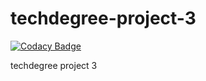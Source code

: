 # techdegree-project-3

[![Codacy Badge](https://api.codacy.com/project/badge/Grade/892d49bf6b804ceda33f57ff64e94a82)](https://www.codacy.com/app/anthony0030/techdegree-project-3?utm_source=github.com&utm_medium=referral&utm_content=anthony0030/techdegree-project-3&utm_campaign=badger)

techdegree project 3
